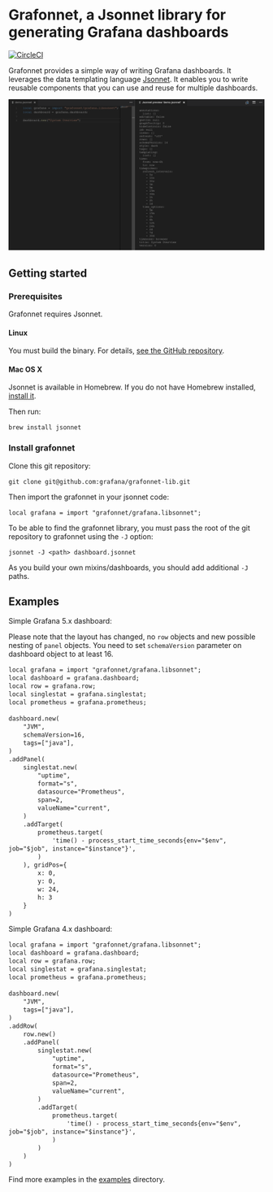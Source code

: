 # Grafonnet, a Jsonnet library for generating Grafana dashboards

[![CircleCI](https://circleci.com/gh/grafana/grafonnet-lib.svg?style=svg)](https://circleci.com/gh/grafana/grafonnet-lib)

Grafonnet provides a simple way of writing Grafana dashboards. It leverages the
data templating language [Jsonnet][jsonnet]. It enables you to write reusable
components that you can use and reuse for multiple dashboards.

![screenshot](screenshot.png)

## Getting started

### Prerequisites

Grafonnet requires Jsonnet.

#### Linux

You must build the binary. For details, [see the GitHub
repository][jsonnetgh].

#### Mac OS X

Jsonnet is available in Homebrew. If you do not have Homebrew installed,
[install it][brew].

Then run:

```
brew install jsonnet
```

### Install grafonnet

Clone this git repository:

```
git clone git@github.com:grafana/grafonnet-lib.git
```

Then import the grafonnet in your jsonnet code:

```
local grafana = import "grafonnet/grafana.libsonnet";
```

To be able to find the grafonnet library, you must pass the root of the git
repository to grafonnet using the `-J` option:

```
jsonnet -J <path> dashboard.jsonnet
```

As you build your own mixins/dashboards, you should add additional `-J` paths.

## Examples

Simple Grafana 5.x dashboard:

Please note that the layout has changed, no `row` objects and new possible
nesting of `panel` objects. You need to set `schemaVersion` parameter on
dashboard object to at least 16.

```jsonnet
local grafana = import "grafonnet/grafana.libsonnet";
local dashboard = grafana.dashboard;
local row = grafana.row;
local singlestat = grafana.singlestat;
local prometheus = grafana.prometheus;

dashboard.new(
    "JVM",
    schemaVersion=16,
    tags=["java"],
)
.addPanel(
    singlestat.new(
        "uptime",
        format="s",
        datasource="Prometheus",
        span=2,
        valueName="current",
    )
    .addTarget(
        prometheus.target(
            'time() - process_start_time_seconds{env="$env", job="$job", instance="$instance"}',
        )
    ), gridPos={
        x: 0,
        y: 0,
        w: 24,
        h: 3
    }
)
```

Simple Grafana 4.x dashboard:

```jsonnet
local grafana = import "grafonnet/grafana.libsonnet";
local dashboard = grafana.dashboard;
local row = grafana.row;
local singlestat = grafana.singlestat;
local prometheus = grafana.prometheus;

dashboard.new(
    "JVM",
    tags=["java"],
)
.addRow(
    row.new()
    .addPanel(
        singlestat.new(
            "uptime",
            format="s",
            datasource="Prometheus",
            span=2,
            valueName="current",
        )
        .addTarget(
            prometheus.target(
                'time() - process_start_time_seconds{env="$env", job="$job", instance="$instance"}',
            )
        )
    )
)
```

Find more examples in the [examples](examples/) directory.


[brew]:https://brew.sh/
[jsonnet]:http://jsonnet.org/
[jsonnetgh]:https://github.com/google/jsonnet

